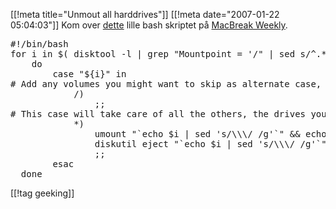 [[!meta  title="Unmout all harddrives"]]
[[!meta  date="2007-01-22 05:04:03"]]
Kom over <a href="http://3am.com/pix/unmount.txt">dette</a> lille bash skriptet på <a href="http://www.twit.tv/mbw">MacBreak Weekly</a>.

<pre lang="bash">#!/bin/bash
for i in $( disktool -l | grep "Mountpoint = '/" | sed s/^.*Mountpoint\ =\ \'// | sed s/\',.*// | sed 's/ /\\/g' )
    do
        case "${i}" in
# Add any volumes you might want to skip as alternate case, for example the root volume:
            /)
                ;;
# This case will take care of all the others, the drives you do want to eject:
            *)
				umount "`echo $i | sed 's/\\\/ /g'`" && echo "$i unmounted"
				diskutil eject "`echo $i | sed 's/\\\/ /g'`" && echo "$i unmounted"
                ;;
        esac
  done
</pre>

[[!tag  geeking]]